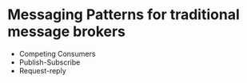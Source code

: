 # Messaging Patterns for traditional message brokers

- Competing Consumers 
- Publish-Subscribe
- Request-reply
  
